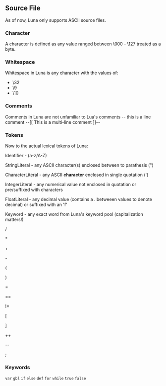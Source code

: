 ## Source File
As of now, Luna only supports ASCII source files.


### Character
A character is defined as any value ranged between \000 - \127 treated as a byte.

### Whitespace
Whitespace in Luna is any character with the values of:
* \32
* \9
* \10

### Comments
Comments in Luna are not unfamiliar to Lua's comments
-- this is a line comment
--[[
    This is a multi-line comment
]]--

### Tokens
Now to the actual lexical tokens of Luna:

Identifier          - (a-z/A-Z)

StringLiteral       - any ASCII character(s) enclosed between to parathesis (")

CharacterLiteral    - any ASCII **character** enclosed in single quotation (')

IntegerLiteral      - any numerical value not enclosed in quotation or pre/suffixed with characters

FloatLiteral        - any decimal value (contains a . betweeen values to denote decimal) or suffixed with an 'f'

Keyword             - any exact word from Luna's keyword pool (capitalization matters!)

/

\*

\+

\-

(

)

\=

\==

!=

[

]

++

\--

;

### Keywords
```var```
```gbl```
```if```
```else```
```def```
```for```
```while```
```true```
```false```
